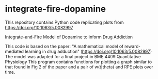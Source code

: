 # integrate-fire-dopamine
This repository contains Python code replicating plots from https://doi.org/10.1063/5.0082997

Integrate-and-Fire Model of Dopamine to inform Drug Addiction

This code is based on the paper: "A mathematical model of reward-mediated learning in drug adduction" (https://doi.org/10.1063/5.0082997)
The model was adapted for a final project in BME 4409 Quantitative Physiology
This program contains functions for plotting a graph similar to that found in Fig 2 of the paper and a pair of w(t|theta) and RPE plots over time.

